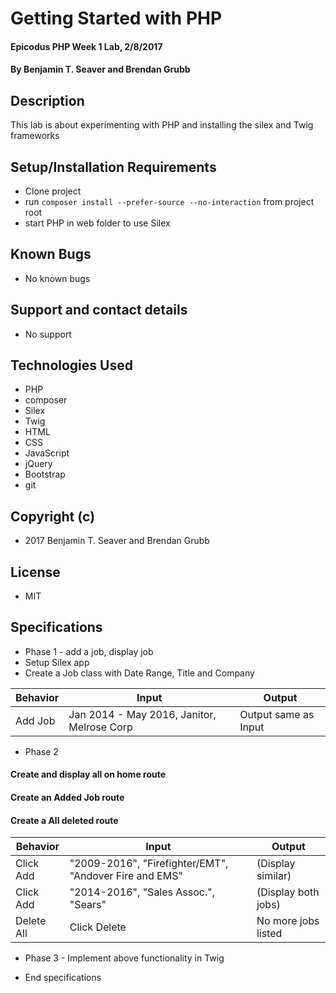 # Getting Started with PHP

#### Epicodus PHP Week 1 Lab, 2/8/2017

#### By Benjamin T. Seaver and Brendan Grubb

## Description

This lab is about experimenting with PHP and installing the silex and Twig frameworks

## Setup/Installation Requirements
* Clone project
* run `composer install --prefer-source --no-interaction` from project root
* start PHP in web folder to use Silex

## Known Bugs
* No known bugs

## Support and contact details
* No support

## Technologies Used
* PHP
* composer
* Silex
* Twig
* HTML
* CSS
* JavaScript
* jQuery
* Bootstrap
* git

## Copyright (c)
* 2017 Benjamin T. Seaver and Brendan Grubb

## License
* MIT

## Specifications
* Phase 1 - add a job, display job
* Setup Silex app
* Create a Job class with Date Range, Title and Company

|Behavior|Input|Output|
|--------|-----|------|
|Add Job| Jan 2014 - May 2016, Janitor, Melrose Corp | Output same as Input|

* Phase 2

#### Create and display all on home route

#### Create an Added Job route

#### Create a All deleted route

|Behavior|Input|Output|
|--------|-----|------|
|Click Add | "2009-2016", "Firefighter/EMT", "Andover Fire and EMS"| (Display similar) |
|Click Add | "2014-2016", "Sales Assoc.", "Sears"| (Display both jobs) |
|Delete All| Click Delete | No more jobs listed|

* Phase 3 - Implement above functionality in Twig

* End specifications
